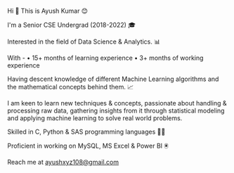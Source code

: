 Hi 👋
This is Ayush Kumar 😊

I'm a Senior CSE Undergrad (2018-2022) 🎓 

Interested in the field of Data Science & Analytics. 📊

With -
• 15+ months of learning experience
• 3+ months of working experience

Having descent knowledge of different Machine Learning algorithms and the mathematical concepts behind them. 📈

I am keen to learn new techniques & concepts, passionate about handling & processing raw data, gathering insights from it through statistical modeling and applying machine learning to solve real world problems. 

Skilled in C, Python & SAS programming languages 👨‍💻

Proficient in working on MySQL, MS Excel & Power BI 🖲️

Reach me at ayushxyz108@gmail.com
